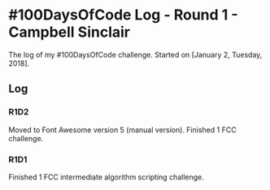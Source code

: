 # #100DaysOfCode Log - Round 1 - Campbell Sinclair

The log of my #100DaysOfCode challenge. Started on [January 2, Tuesday, 2018].

## Log

### R1D2

Moved to Font Awesome version 5 (manual version). Finished 1 FCC challenge.

### R1D1 

Finished 1 FCC intermediate algorithm scripting challenge.


